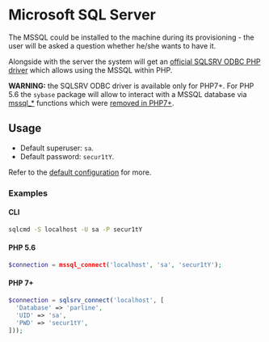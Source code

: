 # Microsoft SQL Server

The MSSQL could be installed to the machine during its provisioning - the user will be asked a question whether he/she wants to have it.

Alongside with the server the system will get an [official SQLSRV ODBC PHP driver](https://github.com/Microsoft/msphpsql) which allows using the MSSQL within PHP.

**WARNING:** the SQLSRV ODBC driver is available only for PHP7+. For PHP 5.6 the `sybase` package will allow to interact with a MSSQL database via [mssql_*](http://php.net/manual/ru/book.mssql.php) functions which were [removed in PHP7+](http://php.net/manual/en/function.mssql-connect.php#function.mssql-connect-refsynopsisdiv).

## Usage

- Default superuser: `sa`.
- Default password: `secur1tY`.

Refer to the [default configuration](../../../scripts/roles/cikit-mssql/defaults/main.yml) for more.

### Examples

#### CLI

```bash
sqlcmd -S localhost -U sa -P secur1tY
```

#### PHP 5.6

```php
$connection = mssql_connect('localhost', 'sa', 'secur1tY');
```

#### PHP 7+

```php
$connection = sqlsrv_connect('localhost', [
  'Database' => 'parline', 
  'UID' => 'sa', 
  'PWD' => 'secur1tY',
]));
```
